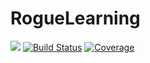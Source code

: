 # RogueLearning

[![](https://img.shields.io/badge/docs-dev-blue.svg)](https://rasmuskh.github.io/RogueLearning.jl/dev/)
[![Build Status](https://github.com/Rasmuskh/RogueLearning.jl/actions/workflows/CI.yml/badge.svg?branch=main)](https://github.com/Rasmuskh/RogueLearning.jl/actions/workflows/CI.yml?query=branch%3Amain)
[![Coverage](https://codecov.io/gh/Rasmuskh/RogueLearning.jl/branch/main/graph/badge.svg)](https://codecov.io/gh/Rasmuskh/RogueLearning.jl)
